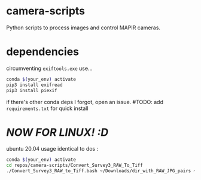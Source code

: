 # camera-scripts
Python scripts to process images and control MAPIR cameras.

# dependencies 
circumventing `exiftools.exe` use...
```bash
conda $(your_env) activate
pip3 install exifread
pip3 install piexif
```
if there's other conda deps I forgot, open an issue.
#TODO: add `requirements.txt` for quick install

# *****NOW FOR LINUX! :D*****
ubuntu 20.04 usage identical to dos : 
```bash
conda $(your_env) activate
cd repos/camera-scripts/Convert_Survey3_RAW_To_Tiff
./Convert_Survey3_RAW_to_Tiff.bash ~/Downloads/dir_with_RAW_JPG_pairs ~/Downloads/same_dir
```
